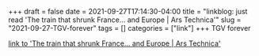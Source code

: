 +++draft = falsedate = 2021-09-27T17:14:30-04:00title = "linkblog: just read 'The train that shrunk France… and Europe | Ars Technica'"slug = "2021-09-27-TGV-forever"tags = []categories = ["link"]+++TGV forever [link to 'The train that shrunk France… and Europe | Ars Technica'](https://arstechnica.com/cars/2021/09/the-train-that-shrunk-france-and-europe/)